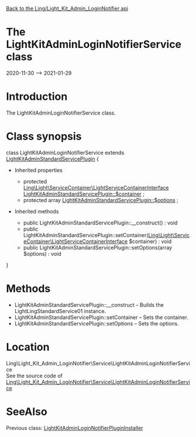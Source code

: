 [Back to the Ling/Light_Kit_Admin_LoginNotifier api](https://github.com/lingtalfi/Light_Kit_Admin_LoginNotifier/blob/master/doc/api/Ling/Light_Kit_Admin_LoginNotifier.md)



The LightKitAdminLoginNotifierService class
================
2020-11-30 --> 2021-01-29






Introduction
============

The LightKitAdminLoginNotifierService class.



Class synopsis
==============


class <span class="pl-k">LightKitAdminLoginNotifierService</span> extends [LightKitAdminStandardServicePlugin](https://github.com/lingtalfi/Light_Kit_Admin/blob/master/doc/api/Ling/Light_Kit_Admin/Service/LightKitAdminStandardServicePlugin.md)  {

- Inherited properties
    - protected [Ling\Light\ServiceContainer\LightServiceContainerInterface](https://github.com/lingtalfi/Light/blob/master/doc/api/Ling/Light/ServiceContainer/LightServiceContainerInterface.md) [LightKitAdminStandardServicePlugin::$container](#property-container) ;
    - protected array [LightKitAdminStandardServicePlugin::$options](#property-options) ;

- Inherited methods
    - public LightKitAdminStandardServicePlugin::__construct() : void
    - public LightKitAdminStandardServicePlugin::setContainer([Ling\Light\ServiceContainer\LightServiceContainerInterface](https://github.com/lingtalfi/Light/blob/master/doc/api/Ling/Light/ServiceContainer/LightServiceContainerInterface.md) $container) : void
    - public LightKitAdminStandardServicePlugin::setOptions(array $options) : void

}






Methods
==============

- LightKitAdminStandardServicePlugin::__construct &ndash; Builds the LightLingStandardService01 instance.
- LightKitAdminStandardServicePlugin::setContainer &ndash; Sets the container.
- LightKitAdminStandardServicePlugin::setOptions &ndash; Sets the options.





Location
=============
Ling\Light_Kit_Admin_LoginNotifier\Service\LightKitAdminLoginNotifierService<br>
See the source code of [Ling\Light_Kit_Admin_LoginNotifier\Service\LightKitAdminLoginNotifierService](https://github.com/lingtalfi/Light_Kit_Admin_LoginNotifier/blob/master/Service/LightKitAdminLoginNotifierService.php)



SeeAlso
==============
Previous class: [LightKitAdminLoginNotifierPluginInstaller](https://github.com/lingtalfi/Light_Kit_Admin_LoginNotifier/blob/master/doc/api/Ling/Light_Kit_Admin_LoginNotifier/Light_PluginInstaller/LightKitAdminLoginNotifierPluginInstaller.md)<br>
